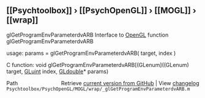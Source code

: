 ## [[Psychtoolbox]] &#8250; [[PsychOpenGL]] &#8250; [[MOGL]] &#8250; [[wrap]]

glGetProgramEnvParameterdvARB  Interface to [OpenGL](OpenGL) function glGetProgramEnvParameterdvARB  
  
usage:  params = glGetProgramEnvParameterdvARB( target, index )  
  
C function:  void glGetProgramEnvParameterdvARB[(GLenum]((GLenum) target, [GLuint](GLuint) index, [GLdouble](GLdouble)\* params)  




<div class="code_header" style="text-align:right;">
  <span style="float:left;">Path&nbsp;&nbsp;</span> <span class="counter">Retrieve <a href=
  "https://raw.github.com/Psychtoolbox-3/Psychtoolbox-3/beta/Psychtoolbox/PsychOpenGL/MOGL/wrap/_glGetProgramEnvParameterdvARB.m">current version from GitHub</a> | View <a href=
  "https://github.com/Psychtoolbox-3/Psychtoolbox-3/commits/beta/Psychtoolbox/PsychOpenGL/MOGL/wrap/_glGetProgramEnvParameterdvARB.m">changelog</a></span>
</div>
<div class="code">
  <code>Psychtoolbox/PsychOpenGL/MOGL/wrap/_glGetProgramEnvParameterdvARB.m</code>
</div>

